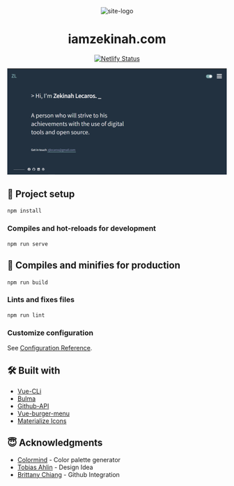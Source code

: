 <div align="center">
  <img src="https://raw.githubusercontent.com/bchiang7/v4/master/public/img/icons/favicon-32x32.png" width="100" alt="site-logo"/>
</div>
<h1 align="center">
  iamzekinah.com
</h1>
<p align="center">
  <a href="https://app.netlify.com/sites/iamzekinah/deploys" target="_blank">
    <img src="https://api.netlify.com/api/v1/badges/4ef0b667-461f-416c-ba2e-dcc48adfabd5/deploy-status" alt="Netlify Status" />
  </a>
</p>

![demo](https://raw.githubusercontent.com/zekinah/iamzekinah/master/public/img/demo.png)

## 📐 Project setup
```
npm install
```

### Compiles and hot-reloads for development
```
npm run serve
```

## 🚀 Compiles and minifies for production
```
npm run build
```

### Lints and fixes files
```
npm run lint
```

### Customize configuration
See [Configuration Reference](https://cli.vuejs.org/config/).

## 🛠 Built with
* [Vue-CLi](https://github.com/vuejs/vue-cli)
* [Bulma](http://bulma.io/)
* [Github-API](https://developer.github.com/v3/)
* [Vue-burger-menu](https://github.com/mbj36/vue-burger-menu)
* [Materialize Icons](https://materialdesignicons.com/)

## 😇 Acknowledgments
* [Colormind](http://colormind.io/) - Color palette generator
* [Tobias Ahlin](https://twitter.com/tobiasahlin) - Design Idea
* [Brittany Chiang](https://brittanychiang.com/) - Github Integration

